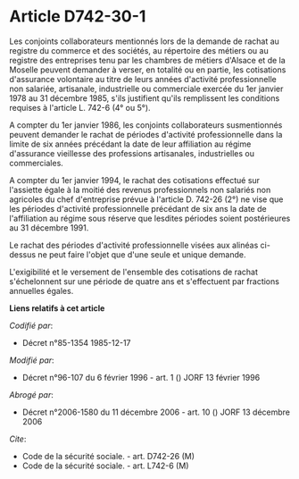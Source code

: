 # Article D742-30-1

Les conjoints collaborateurs mentionnés lors de la demande de rachat au registre du commerce et des sociétés, au répertoire
des métiers ou au registre des entreprises tenu par les chambres de métiers d'Alsace et de la Moselle peuvent demander à
verser, en totalité ou en partie, les cotisations d'assurance volontaire au titre de leurs années d'activité professionnelle
non salariée, artisanale, industrielle ou commerciale exercée du 1er janvier 1978 au 31 décembre 1985, s'ils justifient
qu'ils remplissent les conditions requises à l'article L. 742-6 (4° ou 5°).

A compter du 1er janvier 1986, les conjoints collaborateurs susmentionnés peuvent demander le rachat de périodes d'activité
professionnelle dans la limite de six années précédant la date de leur affiliation au régime d'assurance vieillesse des
professions artisanales, industrielles ou commerciales.

A compter du 1er janvier 1994, le rachat des cotisations effectué sur l'assiette égale à la moitié des revenus professionnels
non salariés non agricoles du chef d'entreprise prévue à l'article D. 742-26 (2°) ne vise que les périodes d'activité
professionnelle précédant de six ans la date de l'affiliation au régime sous réserve que lesdites périodes soient
postérieures au 31 décembre 1991.

Le rachat des périodes d'activité professionnelle visées aux alinéas ci-dessus ne peut faire l'objet que d'une seule et
unique demande.

L'exigibilité et le versement de l'ensemble des cotisations de rachat s'échelonnent sur une période de quatre ans et
s'effectuent par fractions annuelles égales.

**Liens relatifs à cet article**

_Codifié par_:

  - Décret n°85-1354 1985-12-17

_Modifié par_:

  - Décret n°96-107 du 6 février 1996 - art. 1 () JORF 13 février 1996

_Abrogé par_:

  - Décret n°2006-1580 du 11 décembre 2006 - art. 10 () JORF 13 décembre 2006

_Cite_:

  - Code de la sécurité sociale. - art. D742-26 (M)
  - Code de la sécurité sociale. - art. L742-6 (M)
